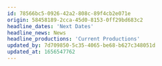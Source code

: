 ```yaml
---
id: 78566bc5-0926-42a2-808c-89f4cb2e071e
origin: 58458189-2cca-45d0-8153-0ff29bd683c2
headline_dates: 'Next Dates'
headline_news: News
headline_productions: 'Current Productions'
updated_by: 7d709850-5c35-4065-be68-b627c348051d
updated_at: 1656547762
---
```

